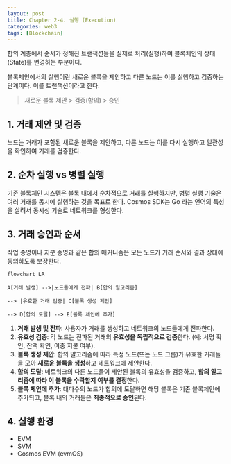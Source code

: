 ```yaml
---
layout: post
title: Chapter 2-4. 실행 (Execution)
categories: web3
tags: [Blockchain]
---
```

합의 계층에서 순서가 정해진 트랜잭션들을 실제로 처리(실행)하여 블록체인의 상태 (State)를 변경하는 부분이다.

블록체인에서의 실행이란 새로운 블록을 제안하고 다른 노드는 이를 실행하고 검증하는 단계이다. 이를 트랜잭션이라고 한다.

> 새로운 블록 제안 > 검증(합의) > 승인

## 1. 거래 제안 및 검증

노드는 거래가 포함된 새로운 블록을 제안하고, 다른 노드는 이를 다시 실행하고 일관성을 확인하여 거래를 검증한다.

## 2. 순차 실행 vs 병렬 실행

기존 블록체인 시스템은 블록 내에서 순차적으로 거래를 실행하지만, 병렬 실행 기술은 여러 거래를 동시에 실행하는 것을 목표로 한다.
Cosmos SDK는 Go 라는 언어의 특성을 살려서 동시성 기술로 네트워크를 형성한다.

## 3. 거래 승인과 순서

작업 증명이나 지분 증명과 같은 합의 매커니즘은 모든 노드가 거래 순서와 결과 상태에 동의하도록 보장한다.

```mermaid
flowchart LR

A[거래 발생] -->|노드들에게 전파| B[합의 알고리즘]

--> |유효한 거래 검증| C[블록 생성 제안]

--> D[합의 도달] --> E[블록 체인에 추가]

```

1. **거래 발생 및 전파**: 사용자가 거래를 생성하고 네트워크의 노드들에게 전파한다.
2. **유효성 검증**: 각 노드는 전파된 거래의 **유효성을 독립적으로 검증**한다. (예: 서명 확인, 잔액 확인, 이중 지불 여부).
3. **블록 생성 제안**: 합의 알고리즘에 따라 특정 노드(또는 노드 그룹)가 유효한 거래들을 모아 **새로운 블록을 생성**하고 네트워크에 제안한다.
4. **합의 도달**: 네트워크의 다른 노드들이 제안된 블록의 유효성을 검증하고, **합의 알고리즘에 따라 이 블록을 수락할지 여부를 결정**한다.
5. **블록 체인에 추가**: 대다수의 노드가 합의에 도달하면 해당 블록은 기존 블록체인에 추가되고, 블록 내의 거래들은 **최종적으로 승인**된다.

## 4. 실행 환경

- EVM
- SVM
- Cosmos EVM (evmOS)
